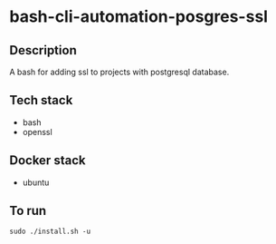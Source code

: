 # bash-cli-automation-posgres-ssl

## Description
A bash for adding ssl to projects with postgresql database.

## Tech stack
- bash
- openssl

## Docker stack
- ubuntu

## To run
`sudo ./install.sh -u`
